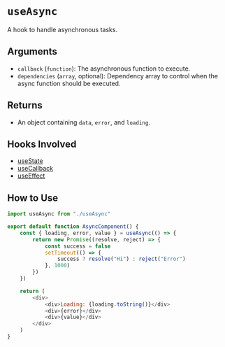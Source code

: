 # `useAsync`

A hook to handle asynchronous tasks.

## Arguments

- `callback` (`function`): The asynchronous function to execute.
- `dependencies` (`array`, optional): Dependency array to control when the async function should be executed.

## Returns

- An object containing `data`, `error`, and `loading`.

## Hooks Involved
- [useState](https://react.dev/reference/react/useState)
- [useCallback](https://react.dev/reference/react/useCallback)
- [useEffect](https://react.dev/reference/react/useEffect)

## How to Use

```js
import useAsync from "./useAsync"

export default function AsyncComponent() {
    const { loading, error, value } = useAsync(() => {
        return new Promise((resolve, reject) => {
            const success = false
            setTimeout(() => {
                success ? resolve("Hi") : reject("Error")
            }, 1000)
        })
    })

    return (
        <div>
            <div>Loading: {loading.toString()}</div>
            <div>{error}</div>
            <div>{value}</div>
        </div>
    )
}
```